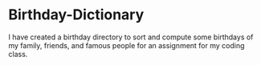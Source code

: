 # Birthday-Dictionary

I have created a birthday directory to sort and compute some birthdays of my family, friends, and famous people for an assignment
for my coding class. 